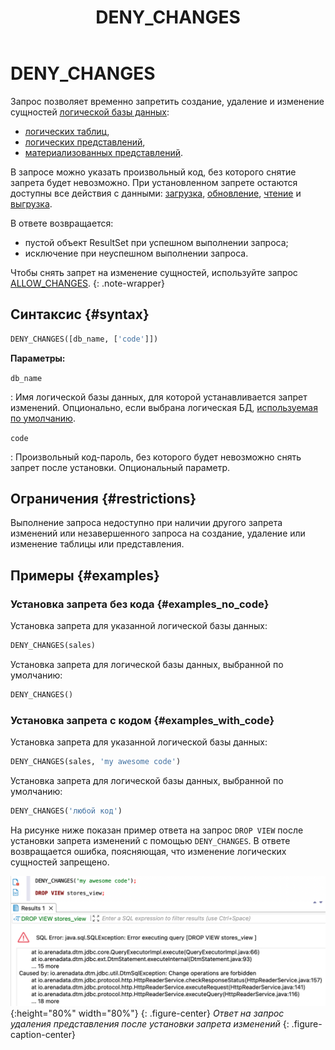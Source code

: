 ﻿---
layout: default
title: DENY_CHANGES
nav_order: 21
parent: Запросы SQL+
grand_parent: Справочная информация
has_children: false
has_toc: false
---

# DENY_CHANGES

Запрос позволяет временно запретить создание, удаление и изменение сущностей 
[логической базы данных](../../../overview/main_concepts/logical_db/logical_db.md): 
* [логических таблиц](../../../overview/main_concepts/logical_table/logical_table.md),
* [логических представлений](../../../overview/main_concepts/logical_view/logical_view.md),
* [материализованных представлений](../../../overview/main_concepts/materialized_view/materialized_view.md). 

В запросе можно указать произвольный код, без которого снятие запрета будет невозможно. 
При установленном запрете остаются доступны все действия с данными:
[загрузка](../../../working_with_system/data_upload/data_upload.md), 
[обновление](../../../working_with_system/data_update/data_update.md), 
[чтение](../../../working_with_system/data_reading/data_reading.md) и 
[выгрузка](../../../working_with_system/data_download/data_download.md).

В ответе возвращается:
* пустой объект ResultSet при успешном выполнении запроса;
* исключение при неуспешном выполнении запроса.

Чтобы снять запрет на изменение сущностей, используйте запрос [ALLOW_CHANGES](../ALLOW_CHANGES/ALLOW_CHANGES.md).
{: .note-wrapper}

## Синтаксис {#syntax}

```sql
DENY_CHANGES([db_name, ['code']])
```

**Параметры:**


`db_name`

: Имя логической базы данных, для которой устанавливается запрет изменений. Опционально, если выбрана 
  логическая БД, [используемая по умолчанию](../../../working_with_system/other_features/default_db_set-up/default_db_set-up.md).

`code`

: Произвольный код-пароль, без которого будет невозможно снять запрет после установки. Опциональный параметр. 

## Ограничения {#restrictions}

Выполнение запроса недоступно при наличии другого запрета изменений или незавершенного запроса на создание, удаление 
или изменение таблицы или представления.

## Примеры {#examples}

### Установка запрета без кода {#examples_no_code}

Установка запрета для указанной логической базы данных:

```sql
DENY_CHANGES(sales)
```

Установка запрета для логической базы данных, выбранной по умолчанию:

```sql
DENY_CHANGES()
```

### Установка запрета с кодом {#examples_with_code}

Установка запрета для указанной логической базы данных:

```sql
DENY_CHANGES(sales, 'my awesome code')
```

Установка запрета для логической базы данных, выбранной по умолчанию:

```sql
DENY_CHANGES('любой код')
```

На рисунке ниже показан пример ответа на запрос `DROP VIEW` после установки запрета изменений с помощью `DENY_CHANGES`. 
В ответе возвращается ошибка, поясняющая, что изменение логических сущностей запрещено.

![](deny_changes_before_change.png){:height="80%" width="80%"}
{: .figure-center}
*Ответ на запрос удаления представления после установки запрета изменений*
{: .figure-caption-center}